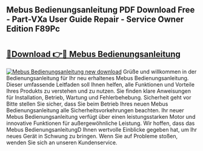 ## Mebus Bedienungsanleitung PDF Download Free - Part-VXa User Guide Repair - Service Owner Edition F89Pc

# <h2><a href="http://df5r4sh.blite.top/?on=Mebus+Bedienungsanleitung">🔗Download 👉🔴 Mebus Bedienungsanleitung</a></h2>

[![Mebus Bedienungsanleitung new download](https://i.imgur.com/lujVjoI.png)](http://df5r4sh.blite.top/?on=Mebus+Bedienungsanleitung)
Grüße und willkommen in der Bedienungsanleitung für Ihr neu erhaltenes Mebus Bedienungsanleitung. Dieser umfassende Leitfaden soll Ihnen helfen, alle Funktionen und Vorteile Ihres Produkts zu verstehen und zu nutzen. Sie finden klare Anweisungen für Installation, Betrieb, Wartung und Fehlerbehebung. Sicherheit geht vor Bitte stellen Sie sicher, dass Sie beim Betrieb Ihres neuen Mebus Bedienungsanleitung alle Sicherheitsvorkehrungen beachten. Ihr neuer Mebus Bedienungsanleitung verfügt über einen leistungsstarken Motor und innovative Funktionen für außergewöhnliche Leistung. Wir hoffen, dass das Mebus BedienungsanleitungD Ihnen wertvolle Einblicke gegeben hat, um Ihr neues Gerät in Schwung zu bringen. Wenn Sie auf Probleme stoßen, wenden Sie sich an unseren Kundenservice.
